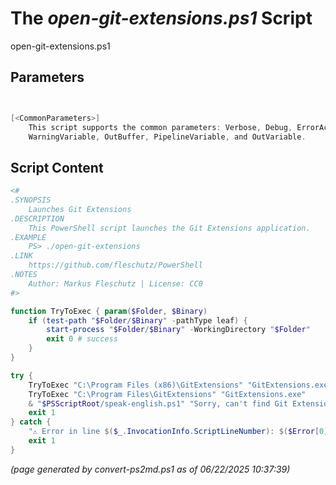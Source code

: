 The *open-git-extensions.ps1* Script
===========================

open-git-extensions.ps1 


Parameters
----------
```powershell


[<CommonParameters>]
    This script supports the common parameters: Verbose, Debug, ErrorAction, ErrorVariable, WarningAction, 
    WarningVariable, OutBuffer, PipelineVariable, and OutVariable.
```

Script Content
--------------
```powershell
<#
.SYNOPSIS
	Launches Git Extensions 
.DESCRIPTION
	This PowerShell script launches the Git Extensions application.
.EXAMPLE
	PS> ./open-git-extensions
.LINK
	https://github.com/fleschutz/PowerShell
.NOTES
	Author: Markus Fleschutz | License: CC0
#>

function TryToExec { param($Folder, $Binary)
	if (test-path "$Folder/$Binary" -pathType leaf) {
		start-process "$Folder/$Binary" -WorkingDirectory "$Folder"
		exit 0 # success
	}
}

try {
	TryToExec "C:\Program Files (x86)\GitExtensions" "GitExtensions.exe"
	TryToExec "C:\Program Files\GitExtensions" "GitExtensions.exe"
	& "$PSScriptRoot/speak-english.ps1" "Sorry, can't find Git Extensions."
	exit 1
} catch {
	"⚠️ Error in line $($_.InvocationInfo.ScriptLineNumber): $($Error[0])"
	exit 1
}
```

*(page generated by convert-ps2md.ps1 as of 06/22/2025 10:37:39)*

